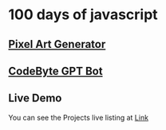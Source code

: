 # 100 days of javascript
##  [Pixel Art Generator](https://moiz-codebyte.github.io/100-days-of-javascript/Day%20%2301%20-%20Pixel%20Art%20Generator/)
##  [CodeByte GPT Bot](https://moiz-codebyte.github.io/100-days-of-javascript/Day%20%0232%20-%20CodeByte%20GPT%20Bot/)


## Live Demo
You can see the Projects live listing at [Link](https://moiz-codebyte.github.io/100-days-of-javascript/)
